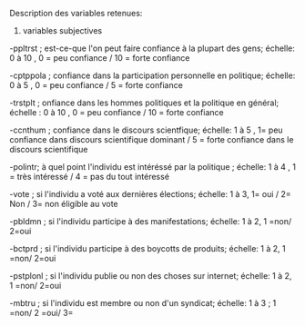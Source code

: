 
Description des variables retenues:

1. variables subjectives

-ppltrst ; est-ce-que l'on peut faire confiance à la plupart des gens; échelle: 0 à 10 , 0 = peu confiance / 10 = forte confiance

-cptppola ; confiance dans la participation personnelle en politique; échelle: 0 à 5 , 0 = peu confiance / 5 = forte confiance

-trstplt ; onfiance dans les hommes politiques et la politique en général; échelle : 0 à 10 , 0 = peu confiance / 10 = forte confiance

-ccnthum ; confiance dans le discours scientfique;  échelle: 1 à 5 , 1= peu confiance dans discours scientifique dominant / 5 = forte confiance dans le discours scientifique

-polintr; à quel point l'individu est intéréssé par la politique ; échelle: 1 à 4 , 1 = très intéressé / 4 = pas du tout intéressé

-vote ; si l'individu a voté aux dernières élections; échelle: 1 à 3,  1= oui / 2= Non / 3= non éligible au vote

-pbldmn ; si l'individu participe à des manifestations; échelle: 1 à 2, 1 =non/ 2=oui

-bctprd ; si l'individu participe à des boycotts de produits; échelle: 1 à 2, 1 =non/ 2=oui

-pstplonl ; si l'individu publie ou non des choses sur internet; échelle: 1 à 2, 1 =non/ 2=oui

-mbtru ; si l'individu est membre ou non d'un syndicat; échelle: 1 à 3 ; 1 =non/ 2 =oui/ 3= 

